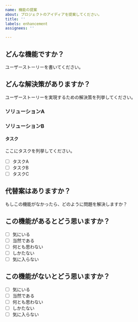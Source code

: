 ```yaml
---
name: 機能の提案
about: プロジェクトのアイディアを提案してください。
title: ''
labels: enhancement
assignees: ''

---
```


## どんな機能ですか？
ユーザーストーリーを書いてください。

## どんな解決策がありますか？
ユーザーストーリーを実現するための解決策を列挙してください。

### ソリューションA
### ソリューションB

#### タスク
ここにタスクを列挙してください。

- [ ] タスクA
- [ ] タスクB
- [ ] タスクC

## 代替案はありますか？
もしこの機能がなかったら、どのように問題を解決しますか？

## この機能があるとどう思いますか？
- [ ] 気にいる
- [ ] 当然である
- [ ] 何とも思わない
- [ ] しかたない
- [ ] 気に入らない

## この機能がないとどう思いますか？
- [ ] 気にいる
- [ ] 当然である
- [ ] 何とも思わない
- [ ] しかたない
- [ ] 気に入らない
